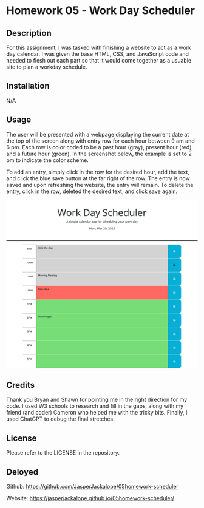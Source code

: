 # Homework 05 - Work Day Scheduler

## Description

For this assignment, I was tasked with finishing a website to act as a work day calendar. I was given the base HTML, CSS, and JavaScript code and needed to flesh out each part so that it would come together as a usuable site to plan a workday schedule.

## Installation

N/A

## Usage

The user will be presented with a webpage displaying the current date at the top of the screen along with entry row for each hour between 9 am and 6 pm. Each row is color coded to be a past hour (gray), present hour (red), and a future hour (green). In the screenshot below, the example is set to 2 pm to indicate the color scheme.

To add an entry, simply click in the row for the desired hour, add the text, and click the blue save button at the far right of the row. The entry is now saved and upon refreshing the website, the entry will remain. To delete the entry, click in the row, deleted the desired text, and click save again. 

![alt text](./Assets/scheduler-screenshot.jpg)

## Credits

Thank you Bryan and Shawn for pointing me in the right direction for my code. I used W3 schools to research and fill in the gaps, along with my friend (and coder) Cameron who helped me with the tricky bits. Finally, I used ChatGPT to debug the final stretches.

## License

Please refer to the LICENSE in the repository.

## Deloyed

Github: https://github.com/JasperJackalope/05homework-scheduler

Website: https://jasperjackalope.github.io/05homework-scheduler/